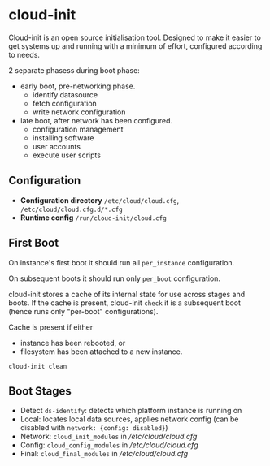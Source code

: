 # cloud-init

Cloud-init is an open source initialisation tool. Designed to make it easier to get systems up and running with a minimum of effort, configured according to needs.

2 separate phasess during boot phase:

- early boot, pre-networking phase.
    - identify datasource
    - fetch configuration
    - write network configuration
- late boot, after network has been configured.
    - configuration management
    - installing software
    - user accounts
    - execute user scripts

## Configuration

- **Configuration directory** `/etc/cloud/cloud.cfg`, `/etc/cloud/cloud.cfg.d/*.cfg`
- **Runtime config** `/run/cloud-init/cloud.cfg`

## First Boot

On instance's first boot it should run all `per_instance` configuration.

On subsequent boots it should run only `per_boot` configuration.

cloud-init stores a cache of its internal state for use across stages and boots. If the cache is present, cloud-init `check` it is a subsequent boot (hence runs only "per-boot" configurations).

Cache is present if either

- instance has been rebooted, or
- filesystem has been attached to a new instance.

`cloud-init clean`

## Boot Stages

- Detect `ds-identify`: detects which platform instance is running on
- Local: locates local data sources, applies network config (can be disabled with `network: {config: disabled}`)
- Network: `cloud_init_modules` in */etc/cloud/cloud.cfg*
- Config: `cloud_config_modules` in */etc/cloud/cloud.cfg*
- Final: `cloud_final_modules` in */etc/cloud/cloud.cfg*
